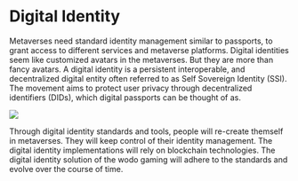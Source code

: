 # Digital Identity

Metaverses need standard identity management similar to passports, to grant access to different services and metaverse platforms. Digital identities seem like customized avatars in the metaverses. But they are more than fancy avatars. A digital identity is a persistent interoperable, and decentralized digital entity often referred to as Self Sovereign Identity (SSI). The movement aims to protect user privacy through decentralized identifiers (DIDs), which digital passports can be thought of as.

![](../../../.gitbook/assets/wodo\_digital\_identity\_management.jpg)

Through digital identity standards and tools, people will re-create themself in metaverses. They will keep control of their identity management. The digital identity implementations will rely on blockchain technologies. The digital identity solution of the wodo gaming will adhere to the standards and evolve over the course of time.
